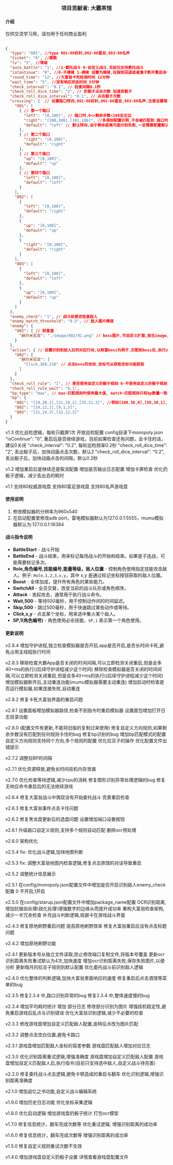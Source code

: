 ### <center>项目贡献者: 大霸茶馆

#### 介绍
仅供交流学习用，请勿用于任何商业盈利

## 

``` json
{
  "type": "801", //type 801-80权利,802-80富足,803-80名声
  "ticket": "0", //票数
  "lv": "5", //等级
  "auto_battle": "1", //1-委托战斗 0-自定义战斗,目前仅支持委托战斗
  "isContinue": "0", //0-不继续 1-继续 设置为继续,在踩到回退或者旗子断开重启会卡住,待修复
  "round_time": "12", //大富翁卡死检测时间 12分钟
  "wait_time": "5", //没有响应状态时间 5分钟
  "check_interval": "0.1", // 检查间隔0.1秒
  "check_roll_dice_time": "2", // 扔骰子点击次数 加速丢骰子
  "check_roll_dice_interval": "0.1", // 点击骰子次数
  "crossing": {  // 设置路口转向,801-80权利,802-80富足,803-80名声,注意设置错误会导致卡住
    "801": [
      { // 第一个路口            
        "left": "[0,100]", // 路口时,0<=剩余步数<100走左边
        "right": "[100,100],[101,106]", //多规则配置示例,不会被匹配到 路口时,100<=剩余步数<100走左边或101<=剩余步数<106 走右边
        "default": "left" // 默认转向,由于剩余距离可能识别失败,一定需要配置默认转向,避免卡死
      },
      { // 第二个路口      
        "right": "[0,100]",
        "default": "right"
      },
      { // 第三个路口    
        "up": "[0,100]",
        "default": "up"
      },
      { // 第四个路口    
        "left": "[0,100]",
        "default": "left"
      }
    ],
    "802": [
      {
        "left": "[0,100]",
        "default": "right"
      },
      {
        "up": "[0,100]",
        "default": "up"
      },
      {
        "right": "[0,100]",
        "default": "right"
      }
    ],
    "803": [
      {
        "left": "[0,100]",
        "default": "left"
      },
      {
        "up": "[0,100]",
        "default": "up"
      }
    ]
  },
  "enemy_check": "1", // 战斗前是否检查敌人
  "enemy_match_threshold": "0.5", // 敌人图片精度
  "enemy": {
    "802": { // 财富盘
      "赫尔米尼亚": "./image/802/01.png" // boss图片,可自定义扩展,放在image/游戏盘编号/图片名称
    }
  },
  "action": { // 设置识别到敌人后的对应行动,以财富boss为例子,匹配到boss后,执行点击命令,优先攻击boss
    "802": {
      "赫尔米尼亚": [
        "Click,169,216" // 点击boss的坐标,坐标可从获取坐标功能获取
      ]
    }
  },
  "check_roll_rule": "1", // 是否使用自定义扔骰子规则 0-不使用自定义扔骰子规则,默认不使用BP,1-使用自定义扔骰子规则
  "check_roll_rule_wait": "0.1",
  "bp_type": "max", // max-匹配规则时使用最大值, match-匹配规则只有bp数量一致才会使用
  "bp": {
    "801": "[19,20,1],[21,19,2],[25,21,3]", //例如[100,50,0],[50,30,1],[30,0,3]说明从100(包含)到50(不包含),使用0bp,从50(包含)到30(不包含)使用1bp,从30(包含)到0(包含)使用3bp
    "802": "[14,12,1],[9,1,3]",
    "803": "[21,14,3],[12,12,2]"
  }
}
```
v1.3
优化巡检逻辑，每轮只截屏1次
开放巡检配置
config目录下monopoly.json
"isContinue": "0", 重启后是否继续游戏，目前如果检查还有问题，会卡住的话，建议0关闭
"check_interval": "0.2", 每轮巡检频率0.2秒
"check_roll_dice_time": "2", 丢出骰子后，加快动画点击次数，默认2
"check_roll_dice_interval": "0.2", 丢出骰子后，加快动画点击的间隔，默认0.2秒

v1.2
增加重启后是继续还是取消配置
增加是否输出日志配置
增加卡屏检查
优化扔骰子逻辑，减少丢出去的耗时

v1.1 
支持80权威游戏盘
支持80富足游戏盘
支持80名声游戏盘

#### 使用说明

1.  修改模拟器的分辨率为960x540
2.  在启动配置里修改adb port，雷电模拟器默认为127.0.0.1:5555，mumu模拟器默认为:127.0.0.1:16384

#### 战斗指令说明
- **BattleStart** - 战斗开始
- **BattleEnd** - 战斗结束，用来标记每场战斗的开始和结束。如果是子连战，可能需要标记多次。
- **Role,角色编号,技能编号,能量等级，敌人位置** - 控制角色使用指定技能攻击敌人。例子: `Role,1,2,3,x,y`，其中 x,y 是通过标记坐标按钮获取的敌人位置。
- **Boost** - 全体加成，提升所有角色的某些能力。
- **SwitchAll** - 全员交替，改变当前的战斗队形或角色顺序。
- **Attack** - 发起攻击，通常用于执行战斗命令。
- **Wait,500** - 等待500毫秒，用于控制动作间的时间延迟。
- **Skip,500** - 跳过500毫秒，用于快速跳过某些动作或等待。
- **Click,x,y** - 点击某个坐标，用来选中集火某个敌人。
- **SP,1(角色编号)** - 角色使用必杀技能，`SP,1` 表示第一个角色使用。


#### 更新说明
v2.8.4
增加守护进程,独立检查模拟器是否开启,app是否开启,是否长时间卡死,避免占用主线程执行时间

v2.8.3
移除检查大霸App是否关闭的时间间隔,可以立即检测关闭重启,但是会多40+ms的执行((后续守护进程减少这个时间)
移除检查模拟器是否关闭的时间间隔,可以立即检测关闭重启,但是会多40+ms的执行((后续守护进程减少这个时间)
增加模拟器断开后,主动重连功能(mumu模拟器需要主动重连)
增加启动时检查是否运行模拟器,如果连接失败,自动重连

v2.8.2
修复卡死大富翁界面的重启问题

v2.8.1
设置面板增加模拟器路径,检查不到指令时重启模拟器
设置面包增加打开日志目录功能

v2.8.0 (配置文件有更新,不能将旧版的复制过来使用)
修复自定义方向规则,如果剩余步数没有匹配到任何规则卡住的bug
修复bp识别的bug
增加bp匹配模式的配置
自定义方向规则支持同个方向,多个规则的配置
优化拉豆子的操作
优化配置文件出错提示

v2.7.2
调整拉BP的间隔

v2.7.1
优化资源释放,避免长时间挂机内存泄漏

v2.7.0
优化检查等待逻辑,减少cpu的消耗
修复图形识别异常处理逻辑的bug
修复无响应命令重启后的无法继续游戏

v2.6.4
修复大富翁战斗中偶现没有开始委托战斗
完善重启检查

v2.6.3
修复大富翁事件点击卡住问题

v2.6.2
修复黑龙盘更新后的选盘问题
设置增加端口设置按钮

v2.6.1
升级路口自定义规则,支持多个规则自动匹配
删除ocr预处理

v2.6.0
架构优化

v2.5.4
fix: 优化战斗逻辑,加快地图判断

v2.5.3
fix: 调整大富翁地图内检查逻辑,修复点击旅馆的对话导致重启

v2.5.2
调整统计信息展示

v2.5.1
在config/monopoly.json配置文件中增加是否开启识别敌人enemy_check配置 0 不开启,1开启

v2.5.0
在config/starup.json配置文件中增加package_name配置
OCR识别距离,增加抗锯齿处理\锐化处理\增强数字的边缘从而提升成功率
重构大富翁检查架构,減少一半冗余检查
补充战斗判断逻辑,规避卡在游戏战斗界面

v2.4.3
修复原地刷野重启问题
提高原地刷野效率
修复大富翁重启后没有点击标题问题

v2.4.2
增加原地刷野功能

v2.4.1
更新版本号从独立文件读取,防止修改端口复制文件,将版本号覆盖
更新ocr识别距离失败重试默认为4次,加快速度
增加ocr识别距离失败,保存失败图片,以便分析
更新暗月的拉豆子规则到默认配置
优化委托战斗前识别敌人逻辑

v2.4.0
优化整体的判断逻辑,加快大富翁里面响应的速度
修复重启后点击酒馆等菜单的bug

v2.3.5
修复2.3.4 中,路口识别异常的bug
修复2.3.4 中,整体速度慢的bug

v2.3.4
增加平均耗时统计
增加 部分日志
修改部分识别为图片
增强挂机稳定性,避免重启游戏后乱点与识别错误
优化大富翁识别逻辑,减少不必要的检查

v2.3.3
修改游戏盘增加自定义匹配敌人配置,由特征点改为图片匹配

v2.3.2
调整点击空白位置,避免卡路口

v2.3.1
游戏盘增加匹配敌人坐标的容差参数
游戏盘匹配敌人增加对应日志

v2.3.0
优化识别距离重试逻辑,增强准确度
游戏盘增加自定义匹配敌人配置
游戏盘增加自定义匹配敌人后,执行指令(目前只支持选中敌人,自定义战斗待完善)

v2.2.0
修复委托战斗点击逻辑,避免卡顿造成的重启与翻车
优化识别逻辑,增强识别距离准确度

v2.1.0
增加追忆之书功能,自定义战斗编辑系统

v1.9.0
增加历史日志功能
优化坐标采集逻辑

v1.8.0
优化启动逻辑
增加游戏盘扔骰子统计
打包ocr模型

v1.7.0
修复信息统计，翻车完成次数等
优化重试逻辑, 增强识别距离的成功率

v1.6.0
修复信息统计，翻车完成次数等
增强识别距离的成功率

v1.5.0
修复自定义规则重试次数不生效

v1.4.0
增加游戏盘自定义扔骰子设置
详情查看游戏盘配置文件